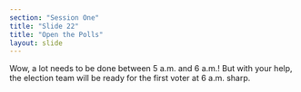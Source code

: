 ```yaml
---
section: "Session One"
title: "Slide 22"
title: "Open the Polls"
layout: slide
---
```


Wow, a lot needs to be done between 5 a.m. and 6 a.m.! But with your help, the election team will be ready for the first voter at 6 a.m. sharp.
